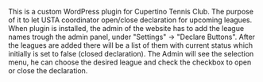 <p>This is a custom WordPress plugin for Cupertino Tennis Club. The purpose of it to let USTA coordinator open/close declaration for upcoming leagues. 
When plugin is installed, the admin of the website has to add the league names trough the admin panel, under "Settings" -> "Declare Buttons". 
After the leagues are added there will be a list of them with current status which initially is set to false (closed declaration). The Admin will see the selection menu, he can choose the desired league and check the checkbox to open or close the declaration. </p>